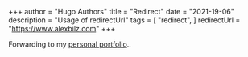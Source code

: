 +++
author = "Hugo Authors"
title = "Redirect"
date = "2021-19-06"
description = "Usage of redirectUrl"
tags = [
    "redirect",
]
redirectUrl = "https://www.alexbilz.com"
+++

Forwarding to my [personal portfolio](https://www.alexbilz.com)..